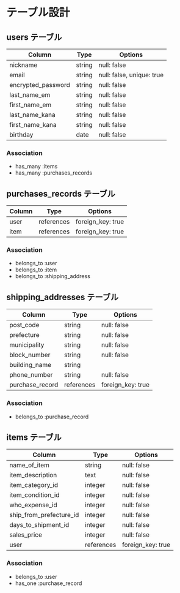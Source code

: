 # テーブル設計

## users テーブル

| Column             | Type    | Options                   |
| ------------------ | ------  | ------------------------- |
| nickname           | string  | null: false               |
| email              | string  | null: false, unique: true |
| encrypted_password | string  | null: false               |
| last_name_em       | string  | null: false               |
| first_name_em      | string  | null: false               |
| last_name_kana     | string  | null: false               |
| first_name_kana    | string  | null: false               |
| birthday           | date    | null: false               |

### Association

- has_many :items
- has_many :purchases_records

## purchases_records テーブル

| Column | Type       | Options           |
| ------ | ---------- | ----------------- |
| user   | references | foreign_key: true |
| item   | references | foreign_key: true |

### Association

- belongs_to :user
- belongs_to :item
- belongs_to :shipping_address

## shipping_addresses テーブル

| Column          | Type       | Options           |
| --------------- | ---------- | ----------------- |
| post_code       | string     | null: false       |
| prefecture      | string     | null: false       |
| municipality    | string     | null: false       |
| block_number    | string     | null: false       |
| building_name   | string     |                   |
| phone_number    | string     | null: false       |
| purchase_record | references | foreign_key: true |

### Association

- belongs_to :purchase_record

## items テーブル

| Column                  | Type       | Options           |
| ----------------------- | ---------- | ----------------- |
| name_of_item            | string     | null: false       |
| item_description        | text       | null: false       |
| item_category_id        | integer    | null: false       |
| item_condition_id       | integer    | null: false       |
| who_expense_id          | integer    | null: false       |
| ship_from_prefecture_id | integer    | null: false       |
| days_to_shipment_id     | integer    | null: false       |
| sales_price             | integer    | null: false       |
| user                    | references | foreign_key: true |

### Association

- belongs_to :user
- has_one    :purchase_record